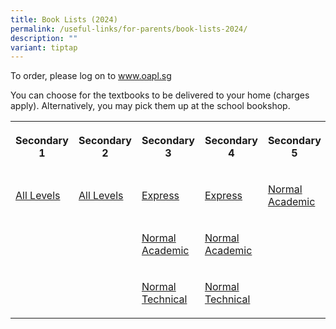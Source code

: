 ```yaml
---
title: Book Lists (2024)
permalink: /useful-links/for-parents/book-lists-2024/
description: ""
variant: tiptap
---
```

<p>To order, please log on to&nbsp;<a href="http://www.oapl.sg/" rel="noopener noreferrer nofollow" target="_blank">www.oapl.sg</a>
</p>
<p>You can choose for the textbooks to be delivered to your home (charges
apply). Alternatively, you may pick them up at the school bookshop.</p>
<table>
<tbody>
<tr>
<th rowspan="1" colspan="1">
<p>Secondary 1</p>
</th>
<th rowspan="1" colspan="1">
<p>Secondary 2</p>
</th>
<th rowspan="1" colspan="1">
<p>Secondary 3</p>
</th>
<th rowspan="1" colspan="1">
<p>Secondary 4</p>
</th>
<th rowspan="1" colspan="1">
<p>Secondary 5</p>
</th>
</tr>
<tr>
<td rowspan="1" colspan="1">
<p><a href="/files/Booklist_2024_PGS_S1_Updated.pdf" rel="noopener noreferrer nofollow" target="_blank">All Levels</a>
</p>
</td>
<td rowspan="1" colspan="1">
<p><a href="/files/Useful%20Links/For%20Parents/Booklist_2024_PGS_2_All_.pdf" rel="noopener noreferrer nofollow" target="_blank">All Levels</a>
</p>
<p></p>
</td>
<td rowspan="1" colspan="1">
<p><a href="/files/Useful%20Links/For%20Parents/Booklist_2024_PGS_3E.pdf" rel="noopener noreferrer nofollow" target="_blank">Express</a>
</p>
</td>
<td rowspan="1" colspan="1">
<p><a href="/files/Useful%20Links/For%20Parents/Booklist_2024_PGS_4E.pdf" rel="noopener noreferrer nofollow" target="_blank">Express</a>
</p>
</td>
<td rowspan="1" colspan="1">
<p><a href="/files/Useful%20Links/For%20Parents/Booklist_2024_PGS_5NA.pdf" rel="noopener noreferrer nofollow" target="_blank">Normal Academic</a>
</p>
</td>
</tr>
<tr>
<td rowspan="1" colspan="1">
<p></p>
</td>
<td rowspan="1" colspan="1">
<p></p>
</td>
<td rowspan="1" colspan="1">
<p><a href="/files/Useful%20Links/For%20Parents/Booklist_2024_PGS_3NA.pdf" rel="noopener noreferrer nofollow" target="_blank">Normal Academic</a>
</p>
</td>
<td rowspan="1" colspan="1">
<p><a href="/files/Useful%20Links/For%20Parents/Booklist_2024_PGS_4NA.pdf" rel="noopener noreferrer nofollow" target="_blank">Normal Academic</a>
</p>
</td>
<td rowspan="1" colspan="1">
<p></p>
</td>
</tr>
<tr>
<td rowspan="1" colspan="1">
<p></p>
</td>
<td rowspan="1" colspan="1">
<p></p>
</td>
<td rowspan="1" colspan="1">
<p><a href="/files/Useful%20Links/For%20Parents/Booklist_2024_PGS_3NT.pdf" rel="noopener noreferrer nofollow" target="_blank">Normal Technical</a>
</p>
</td>
<td rowspan="1" colspan="1">
<p><a href="/files/Useful%20Links/For%20Parents/Booklist_2024_PGS_4NT.pdf" rel="noopener noreferrer nofollow" target="_blank">Normal Technical</a>
</p>
</td>
<td rowspan="1" colspan="1">
<p></p>
</td>
</tr>
</tbody>
</table>
<p>
<br>
<br>
<br>
</p>